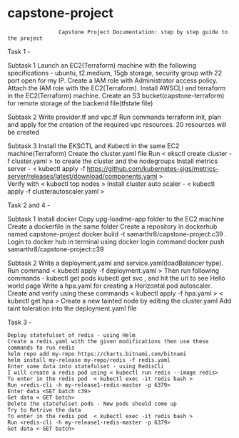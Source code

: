 # capstone-project

                    Capstone Project Documentation: step by step guide to the project 


Task 1 - 

Subtask 1
    Launch an EC2(Terraform) machine with the following specifications - ubuntu, t2.medium, 15gb storage, security group with 22 port open for my IP.
    Create a IAM role with Administrator access policy.
    Attach the IAM role with the EC2(Terraform).
    Install AWSCLI and terraform in the EC2(Terraform) machine.
    Create an S3 bucket(capstone-terraform) for remote storage of the backend file(tfstate file)

Subtask 2
    Write provider.tf and vpc.tf 
    Run commands terraform init, plan and apply for the creation of the required vpc resources.
    20 resources will be created

Subtask 3
    Install the EKSCTL and Kubectl in the same EC2 machine(Terraform)
    Create the cluster.yaml file 
    Run < eksctl create cluster -f cluster.yaml > to create the cluster and the nodegroups
    Install metrics server - 
    < kubectl apply -f https://github.com/kubernetes-sigs/metrics-server/releases/latest/download/components.yaml >  
    Verify with < kubectl top nodes >
    Install cluster auto scaler - 
    < kubectl apply -f clusterautoscaler.yaml >



Task 2 and 4 - 

Subtask 1
    Install docker
    Copy upg-loadme-app folder to the EC2 machine
    Create a dockerfile in the same folder
    Create a repository in dockerhub named capstone-project
    docker build -t samarthr8/capstone-project:c39 .
    Login to docker hub in terminal using docker login command 
    docker push samarthr8/capstone-project:c39

Subtask 2 
    Write a deployment.yaml and service.yaml(loadBalancer type).
    Run command < kubectl apply -f deployment.yaml >
    Then run following commands -
    kubectl get pods
    kubectl get svc , and hit the url to see Hello world page
    Write a hpa.yaml for creating a Horizontal pod autoscaler.
    Create and verify using these commands
    < kubectl apply -f hpa.yaml > 
    < kubectl get hpa >
    Create a new tainted node by editing the cluster.yaml
    Add taint toleration into the deployment.yaml file



Task 3 -

    Deploy statefulset of redis - using Helm
    Create a redis.yaml with the given modifications then use these commands to run redis
    helm repo add my-repo https://charts.bitnami.com/bitnami
    helm install my-release my-repo/redis -f redis.yaml
    Enter some data into statefulset - using RedisCli
    I will create a redis pod using < kubectl run redis --image redis>
    To enter in the redis pod  < kubectl exec -it redis bash >
    Run <redis-cli -h my-release1-redis-master -p 6379>
    Enter data <SET batch c39>
    Get data < GET batch>
    Delete the statefulset pods - New pods should come up
    Try to Retrive the data
    To enter in the redis pod  < kubectl exec -it redis bash >
    Run <redis-cli -h my-release1-redis-master -p 6379>
    Get data < GET batch>
